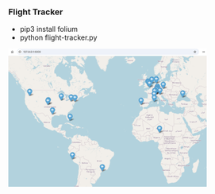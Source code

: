 ### Flight Tracker

- pip3 install folium
- python flight-tracker.py

<img src="./flight-tracker.png" alt="drawing" width="400"/>

